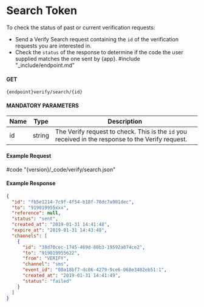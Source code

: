 # Search Token

To check the status of past or current verification requests:

- Send a Verify Search request containing the `id` of the verification requests you are interested in.
- Check the `status` of the response to determine if the code the user supplied matches the one sent by {app}.
  #include "_include/endpoint.md"

#### GET

```
{endpoint}verify/search/{id}
```

#### MANDATORY PARAMETERS

| Name | Type   | Description                                                                                       |
| ---- | ------ | ------------------------------------------------------------------------------------------------- |
| id   | string | The Verify request to check. This is the `id` you received in the response to the Verify request. |

#### Example Request

#code "{version}/_code/verify/search.json"

#### Example Response

```json
{
  "id": "fb5e1214-7c9f-4f54-b18f-78dc7a901dec",
  "to": "919019955xxx",
  "reference": null,
  "status": "sent",
  "created_at": "2019-01-31 14:41:48",
  "expire_at": "2019-01-31 14:43:48",
  "channels": [
    {
      "id": "38d70cec-1745-469d-80b3-19592a074ce2",
      "to": "919019955622",
      "from": "VERIFY",
      "channel": "sms",
      "event_id": "00a18bf7-dc06-4279-9ce6-068e3482eb51:1",
      "created_at": "2019-01-31 14:41:49",
      "status": "failed"
    }
  ]
}
```
